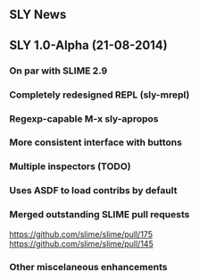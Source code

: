 SLY News
--------

## SLY 1.0-Alpha (21-08-2014)

### On par with SLIME 2.9

### Completely redesigned REPL (sly-mrepl)

### Regexp-capable M-x sly-apropos

### More consistent interface with buttons

### Multiple inspectors (TODO)

### Uses ASDF to load contribs by default

### Merged outstanding SLIME pull requests

  https://github.com/slime/slime/pull/175
  https://github.com/slime/slime/pull/145

### Other miscelaneous enhancements








